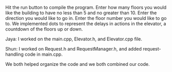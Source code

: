 Hit the run button to compile the program. Enter how many floors you would like the building to have no less than 5 and no greater than 10. Enter the direction you would like to go in. Enter the floor number you would like to go to. We implemented dots to represent the delays in actions in the elevator, a countdown of the floors up or down. 

Jaya: I worked on the main.cpp, Elevator.h, and Elevator.cpp file. 

Shun: I worked on Request.h and RequestManager.h, and added request-handling code in main.cpp. 

We both helped organize the code and we both combined our code. 
